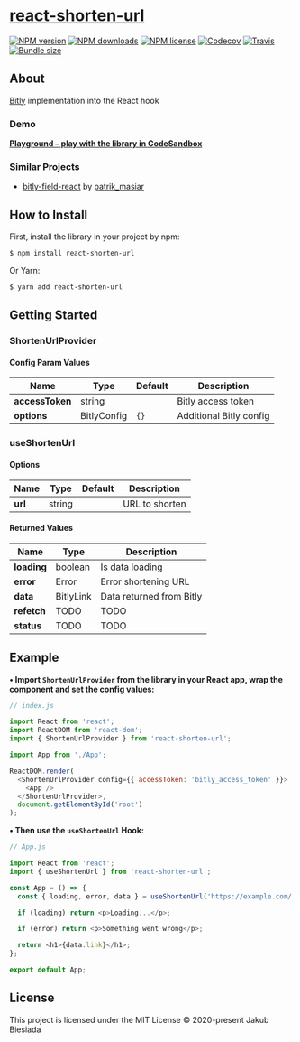 # [react-shorten-url](https://github.com/cool-hooks/react-shorten-url)

[![NPM version](https://img.shields.io/npm/v/react-shorten-url?style=flat-square)](https://www.npmjs.com/package/react-shorten-url)
[![NPM downloads](https://img.shields.io/npm/dm/react-shorten-url?style=flat-square)](https://www.npmjs.com/package/react-shorten-url)
[![NPM license](https://img.shields.io/npm/l/react-shorten-url?style=flat-square)](https://www.npmjs.com/package/react-shorten-url)
[![Codecov](https://img.shields.io/codecov/c/github/cool-hooks/react-shorten-url?style=flat-square)](https://codecov.io/gh/cool-hooks/react-shorten-url)
[![Travis](https://img.shields.io/travis/com/cool-hooks/react-shorten-url/main?style=flat-square)](https://app.travis-ci.com/github/cool-hooks/react-shorten-url)
[![Bundle size](https://img.shields.io/bundlephobia/min/react-shorten-url?style=flat-square)](https://bundlephobia.com/result?p=react-shorten-url)

## About

[Bitly](https://github.com/tanepiper/node-bitly/) implementation into the React hook

### Demo

**[Playground – play with the library in CodeSandbox](https://codesandbox.io/s/react-shorten-url-9t2gc)**

### Similar Projects

- [bitly-field-react](https://github.com/massoprod/bitly-field-react/) by [patrik_masiar](https://github.com/massoprod/)

## How to Install

First, install the library in your project by npm:

```sh
$ npm install react-shorten-url
```

Or Yarn:

```sh
$ yarn add react-shorten-url
```

## Getting Started

### ShortenUrlProvider

#### Config Param Values

| Name            | Type        | Default | Description             |
| --------------- | ----------- | ------- | ----------------------- |
| **accessToken** | string      | ` `     | Bitly access token      |
| **options**     | BitlyConfig | `{}`    | Additional Bitly config |

### useShortenUrl

#### Options

| Name    | Type   | Default | Description    |
| ------- | ------ | ------- | -------------- |
| **url** | string | ` `     | URL to shorten |

#### Returned Values

| Name        | Type      | Description              |
| ----------- | --------- | ------------------------ |
| **loading** | boolean   | Is data loading          |
| **error**   | Error     | Error shortening URL     |
| **data**    | BitlyLink | Data returned from Bitly |
| **refetch**    | TODO | TODO |
| **status**    | TODO | TODO |

## Example

**• Import `ShortenUrlProvider` from the library in your React app, wrap the component and set the config values:**

```js
// index.js

import React from 'react';
import ReactDOM from 'react-dom';
import { ShortenUrlProvider } from 'react-shorten-url';

import App from './App';

ReactDOM.render(
  <ShortenUrlProvider config={{ accessToken: 'bitly_access_token' }}>
    <App />
  </ShortenUrlProvider>,
  document.getElementById('root')
);
```

**• Then use the `useShortenUrl` Hook:**

```js
// App.js

import React from 'react';
import { useShortenUrl } from 'react-shorten-url';

const App = () => {
  const { loading, error, data } = useShortenUrl('https://example.com/');

  if (loading) return <p>Loading...</p>;

  if (error) return <p>Something went wrong</p>;

  return <h1>{data.link}</h1>;
};

export default App;
```

## License

This project is licensed under the MIT License © 2020-present Jakub Biesiada
